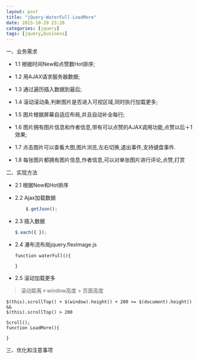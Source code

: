 ```yaml
---
layout: post
title: "jQuery-WaterFull-LoadMore"
date: 2015-10-29 23:20
categories: [jquery]
tags: [jquery,business]
---
```


一、业务需求

- 1.1 根据时间New和点赞数Hot排序;
- 1.2 用AJAX请求服务器数据;
- 1.3 通过遍历插入数据到最后;
- 1.4 滚动滚动条,判断图片是否进入可视区域,同时执行加载更多;
- 1.5 图片根据屏幕自适应布局,并且自动补全每行;
- 1.6 图片拥有图片信息和作者信息,带有可以点赞的AJAX调用功能,点赞以后＋1效果;

- 1.7 点击图片可以查看大图,图片浏览,左右切换,退出事件,支持键盘事件.
- 1.8 每张图片都拥有图片信息,作者信息,可以对单张图片进行评论,点赞,打赏

二、实现方法

- 2.1 根据New和Hot排序
    
- 2.2 Ajax加载数据
    
	```js
    	$.getJson();
	```
        
- 2.3 插入数据 
	
	```js
    $.each({ });
    ```

- 2.4 瀑布流布局jquery.flexImage.js

	```
	function waterFull(){

	}
	```

- 2.5 滚动加载更多

> 滚动距离＋window高度 > 页面高度

	
	$(this).scrollTop() + $(window).height() + 200 >= $(document).height() 
    && 
	$(this).scrollTop() > 200

	Scroll();
	function LoadMore(){

	}
	

三、优化和注意事项
